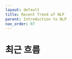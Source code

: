 ```yaml
---
layout: default
title: Recent Trend of NLP
parent: Introduction to NLP
nav_order: 07
---
```


# 최근 흐름

